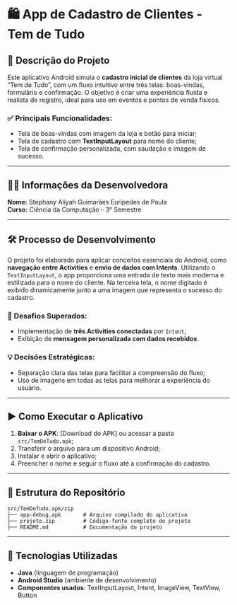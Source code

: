 # 🛍️ App de Cadastro de Clientes - Tem de Tudo

## 📌 Descrição do Projeto
Este aplicativo Android simula o **cadastro inicial de clientes** da loja virtual “Tem de Tudo”, com um fluxo intuitivo entre três telas: boas-vindas, formulário e confirmação. O objetivo é criar uma experiência fluida e realista de registro, ideal para uso em eventos e pontos de venda físicos.

### ✅ Principais Funcionalidades:
- Tela de boas-vindas com imagem da loja e botão para iniciar;
- Tela de cadastro com **TextInputLayout** para nome do cliente;
- Tela de confirmação personalizada, com saudação e imagem de sucesso.

---

## 👩‍💻 Informações da Desenvolvedora
**Nome:** Stephany Aliyah Guimarães Eurípedes de Paula  
**Curso:** Ciência da Computação - 3° Semestre  

---

## 🛠️ Processo de Desenvolvimento
O projeto foi elaborado para aplicar conceitos essenciais do Android, como **navegação entre Activities** e **envio de dados com Intents**. Utilizando o `TextInputLayout`, o app proporciona uma entrada de texto mais moderna e estilizada para o nome do cliente. Na terceira tela, o nome digitado é exibido dinamicamente junto a uma imagem que representa o sucesso do cadastro.

### 🚧 Desafios Superados:
- Implementação de **três Activities conectadas** por `Intent`;
- Exibição de **mensagem personalizada com dados recebidos**.

### 💡 Decisões Estratégicas:
- Separação clara das telas para facilitar a compreensão do fluxo;
- Uso de imagens em todas as telas para melhorar a experiência do usuário.

---

## ▶️ Como Executar o Aplicativo
1. **Baixar o APK**: [Download do APK] ou acessar a pasta `src/TemDeTudo.apk`;
2. Transferir o arquivo para um dispositivo Android;
3. Instalar e abrir o aplicativo;
4. Preencher o nome e seguir o fluxo até a confirmação do cadastro.

---

## 📁 Estrutura do Repositório
```
src/TemDeTudo.apk/zip
├── app-debug.apk       # Arquivo compilado do aplicativo
├── projeto.zip         # Código-fonte completo do projeto
├── README.md           # Documentação do projeto
```

---

## 🧰 Tecnologias Utilizadas
- **Java** (linguagem de programação)
- **Android Studio** (ambiente de desenvolvimento)
- **Componentes usados**: TextInputLayout, Intent, ImageView, TextView, Button

